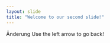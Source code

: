 ```yaml
---
layout: slide
title: "Welcome to our second slide!"
---
```

Änderung
Use the left arrow to go back!
